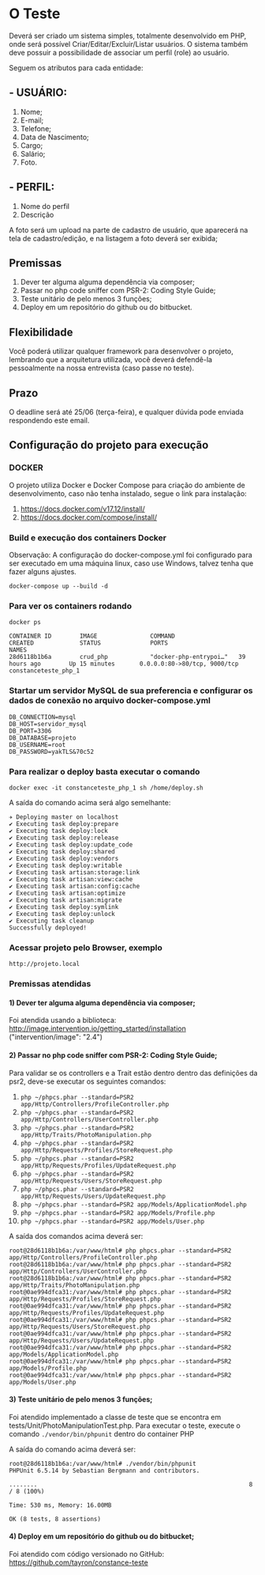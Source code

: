 # O Teste

Deverá ser criado um sistema simples, totalmente desenvolvido em PHP, onde será possível Criar/Editar/Excluir/Listar usuários. O sistema também deve possuir a possibilidade de associar um perfil (role) ao usuário.

Seguem os atributos para cada entidade:

## - USUÁRIO:
1. Nome;
2. E-mail;
3. Telefone;
4. Data de Nascimento;
5. Cargo;
6. Salário;
7. Foto.

## - PERFIL:
1. Nome do perfil
2. Descrição

A foto será um upload na parte de cadastro de usuário, que aparecerá na tela de cadastro/edição, e na listagem a foto deverá ser  exibida;

## Premissas
1. Dever ter alguma alguma dependência via composer;
2. Passar no php code sniffer com PSR-2: Coding Style Guide;
3. Teste unitário de pelo menos 3 funções;
4. Deploy em um repositório do github ou do bitbucket.

## Flexibilidade
Você poderá utilizar qualquer framework para desenvolver o projeto, lembrando que a arquitetura utilizada, você deverá defendê-la pessoalmente na nossa entrevista (caso passe no teste).

## Prazo
O deadline será até  25/06 (terça-feira), e qualquer dúvida pode enviada respondendo este email.


## Configuração do projeto para execução

### DOCKER
O projeto utiliza Docker e Docker Compose para criação do ambiente de desenvolvimento, caso não tenha instalado, segue o link para instalação:
1. https://docs.docker.com/v17.12/install/
2. https://docs.docker.com/compose/install/

### Build e execução dos containers Docker
Observação: A configuração do docker-compose.yml foi configurado para ser executado 
em uma máquina linux, caso use Windows, talvez tenha que fazer alguns ajustes.

```docker-compose up --build -d```

### Para ver os containers rodando
```docker ps```

```
CONTAINER ID        IMAGE               COMMAND                  CREATED             STATUS              PORTS                               NAMES
28d6118b1b6a        crud_php            "docker-php-entrypoi…"   39 hours ago        Up 15 minutes       0.0.0.0:80->80/tcp, 9000/tcp        constanceteste_php_1
```

### Startar um servidor MySQL de sua preferencia e configurar os dados de conexão no arquivo docker-compose.yml
```
DB_CONNECTION=mysql
DB_HOST=servidor_mysql
DB_PORT=3306
DB_DATABASE=projeto
DB_USERNAME=root
DB_PASSWORD=yakTLS&70c52
```

### Para realizar o deploy basta executar o comando
```docker exec -it constanceteste_php_1 sh /home/deploy.sh```

A saída do comando acima será algo semelhante:

```
✈︎ Deploying master on localhost
✔ Executing task deploy:prepare
✔ Executing task deploy:lock
✔ Executing task deploy:release
✔ Executing task deploy:update_code
✔ Executing task deploy:shared
✔ Executing task deploy:vendors
✔ Executing task deploy:writable
✔ Executing task artisan:storage:link
✔ Executing task artisan:view:cache
✔ Executing task artisan:config:cache
✔ Executing task artisan:optimize
✔ Executing task artisan:migrate
✔ Executing task deploy:symlink
✔ Executing task deploy:unlock
✔ Executing task cleanup
Successfully deployed!

```
### Acessar projeto pelo Browser, exemplo
```http://projeto.local```

### Premissas atendidas

#### 1) Dever ter alguma alguma dependência via composer;

Foi atendida usando a biblioteca: http://image.intervention.io/getting_started/installation ("intervention/image": "2.4")

#### 2) Passar no php code sniffer com PSR-2: Coding Style Guide;

Para validar se os controllers e a Trait estão dentro dentro das definições da psr2,
deve-se executar os seguintes comandos: 

1. ```php ~/phpcs.phar --standard=PSR2 app/Http/Controllers/ProfileController.php```
2. ```php ~/phpcs.phar --standard=PSR2 app/Http/Controllers/UserController.php```
3. ```php ~/phpcs.phar --standard=PSR2 app/Http/Traits/PhotoManipulation.php```
4. ```php ~/phpcs.phar --standard=PSR2 app/Http/Requests/Profiles/StoreRequest.php```
5. ```php ~/phpcs.phar --standard=PSR2 app/Http/Requests/Profiles/UpdateRequest.php```
6. ```php ~/phpcs.phar --standard=PSR2 app/Http/Requests/Users/StoreRequest.php```
7. ```php ~/phpcs.phar --standard=PSR2 app/Http/Requests/Users/UpdateRequest.php```
8. ```php ~/phpcs.phar --standard=PSR2 app/Models/ApplicationModel.php```
9. ```php ~/phpcs.phar --standard=PSR2 app/Models/Profile.php```
10. ```php ~/phpcs.phar --standard=PSR2 app/Models/User.php```


A saída dos comandos acima deverá ser:
```
root@28d6118b1b6a:/var/www/html# php phpcs.phar --standard=PSR2 app/Http/Controllers/ProfileController.php
root@28d6118b1b6a:/var/www/html# php phpcs.phar --standard=PSR2 app/Http/Controllers/UserController.php
root@28d6118b1b6a:/var/www/html# php phpcs.phar --standard=PSR2 app/Http/Traits/PhotoManipulation.php
root@0ae994dfca31:/var/www/html# php phpcs.phar --standard=PSR2 app/Http/Requests/Profiles/StoreRequest.php
root@0ae994dfca31:/var/www/html# php phpcs.phar --standard=PSR2 app/Http/Requests/Profiles/UpdateRequest.php
root@0ae994dfca31:/var/www/html# php phpcs.phar --standard=PSR2 app/Http/Requests/Users/StoreRequest.php
root@0ae994dfca31:/var/www/html# php phpcs.phar --standard=PSR2 app/Http/Requests/Users/UpdateRequest.php
root@0ae994dfca31:/var/www/html# php phpcs.phar --standard=PSR2 app/Models/ApplicationModel.php
root@0ae994dfca31:/var/www/html# php phpcs.phar --standard=PSR2 app/Models/Profile.php
root@0ae994dfca31:/var/www/html# php phpcs.phar --standard=PSR2 app/Models/User.php
```

#### 3) Teste unitário de pelo menos 3 funções;

Foi atendido implementado a classe de teste que se encontra em tests/Unit/PhotoManipulationTest.php.
Para executar o teste, execute o comando ```./vendor/bin/phpunit``` dentro do container PHP

A saída do comando acima deverá ser:

```
root@28d6118b1b6a:/var/www/html# ./vendor/bin/phpunit
PHPUnit 6.5.14 by Sebastian Bergmann and contributors.

........                                                            8 / 8 (100%)

Time: 530 ms, Memory: 16.00MB

OK (8 tests, 8 assertions)
```


#### 4) Deploy em um repositório do github ou do bitbucket;

Foi atendido com código versionado no GitHub: https://github.com/tayron/constance-teste
